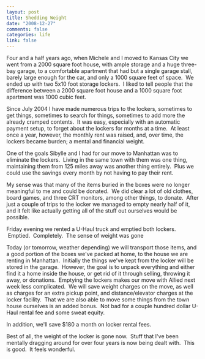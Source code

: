 ```yaml
--- 
layout: post
title: Shedding Weight
date: "2008-12-27"
comments: false
categories: life
link: false
---
```

Four and a half years ago, when Michele and I moved to Kansas City we went from a 2000 square foot house, with ample storage and a huge three-bay garage, to a comfortable apartment that had but a single garage stall, barely large enough for the car, and only a 1000 square feet of space.  We ended up with two 5x10 foot storage lockers.  I liked to tell people that the difference between a 2000 square foot house and a 1000 square foot apartment was 1000 cubic feet.

Since July 2004 I have made numerous trips to the lockers, sometimes to get things, sometimes to search for things, sometimes to add more the already cramped contents.  It was easy, especially with an automatic payment setup, to forget about the lockers for months at a time.  At least once a year, however, the monthly rent was raised, and, over time, the lockers became burden; a mental and financial weight.

One of the goals Sibylle and I had for our move to Manhattan was to eliminate the lockers.  Living in the same town with them was one thing, maintaining them from 125 miles away was another thing entirely.  Plus we could use the savings every month by not having to pay their rent.  

My sense was that many of the items buried in the boxes were no longer meaningful to me and could be donated.  We did clear a lot of old clothes, board games, and three CRT monitors, among other things, to donate.  After just a couple of trips to the locker we managed to empty nearly half of it, and it felt like actually getting all of the stuff out ourselves would be possible.

Friday evening we rented a U-Haul truck and emptied both lockers.  Emptied.  Completely.  The sense of weight was gone

Today (or tomorrow, weather depending) we will transport those items, and a good portion of the boxes we've packed at home, to the house we are renting in Manhattan.  Initially the things we've kept from the locker will be stored in the garage.  However, the goal is to unpack everything and either find it a home inside the house, or get rid of it through selling, throwing it away, or donations.  Emptying the lockers makes our move with Allied next week less complicated.  We will save weight charges on the move, as well as charges for an extra pickup point, and distance/elevator charges at the locker facility.  That we are also able to move some things from the town house ourselves is an added bonus.  Not bad for a couple hundred dollar U-Haul rental fee and some sweat equity.

In addition, we'll save $180 a month on locker rental fees.

Best of all, the weight of the locker is gone now.  Stuff that I've been mentally dragging around for over four years is now being dealt with.  This is good.  It feels wonderful.
